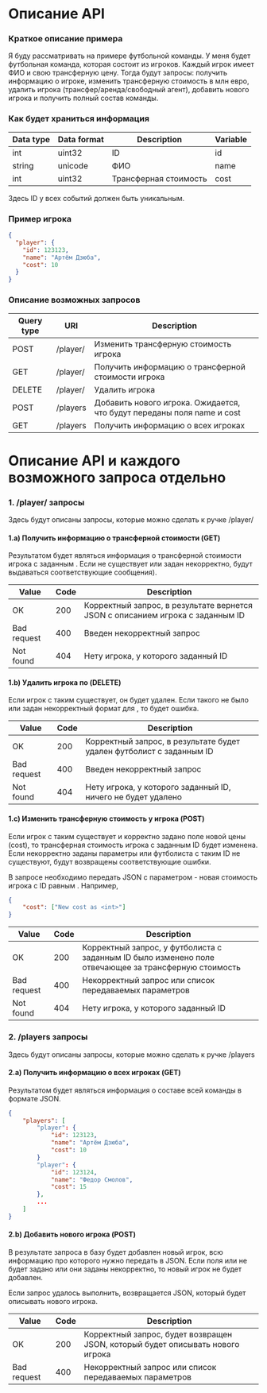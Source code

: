 # Описание API

### Краткое описание примера 

Я буду рассматривать на примере футбольной команды. У меня будет футбольная команда, которая состоит из игроков. Каждый игрок имеет ФИО и свою трансферную цену. Тогда будут запросы: получить информацию о игроке, изменить трансферную стоимость в млн евро, удалить игрока (трансфер/аренда/свободный агент), добавить нового игрока и получить полный состав команды.

### Как будет храниться информация

| Data type | Data format | Description | Variable |
| ------ | ------ | ------ | ------ |
| int | uint32 | ID | id |
| string | unicode | ФИО | name |
| int | uint32 | Трансферная стоимость | cost |

Здесь ID у всех событий должен быть уникальным. 

### Пример игрока

```json
{
  "player": {
    "id": 123123,
    "name": "Артём Дзюба",
    "cost": 10
  }
}
```

### Описание возможных запросов

| Query type | URI | Description |
| ------ | ------ | ------ |
|  POST | /player/<id> | Изменить трансферную стоимость игрока |
|  GET | /player/<id> | Получить информацию о трансферной стоимости игрока |
|  DELETE | /player/<id> | Удалить игрока |
|  POST | /players | Добавить нового игрока. Ожидается, что будут переданы поля name и cost |
| GET | /players | Получить информацию о всех игроках |

# Описание API и каждого возможного запроса отдельно 

### 1. /player/<id> запросы

Здесь будут описаны запросы, которые можно сделать к ручке /player/<id>

#### 1.a) Получить информацию о трансферной стоимости (GET)

Результатом будет являться информация о трансферной стоимости игрока с заданным <id>. Если <id> не существует или задан некорректно, будут выдаваться соответствующие сообщения).

| Value | Code | Description |
| ------ | ------ | ------ |
|  OK | 200 | Корректный запрос, в результате вернется JSON с описанием игрока с заданным ID |
|  Bad request | 400 | Введен некорректный запрос |
|  Not found | 404 | Нету игрока, у которого заданный ID |

#### 1.b) Удалить игрока по <id> (DELETE)

Если игрок с таким <id> существует, он будет удален. Если такого не было или задан некорректный формат для <id>, то будет ошибка.

| Value | Code | Description |
| ------ | ------ | ------ |
|  OK | 200 | Корректный запрос, в результате будет удален футболист с заданным ID |
|  Bad request | 400 | Введен некорректный запрос |
|  Not found | 404 | Нету игрока, у которого заданный ID, ничего не будет удалено |

#### 1.c) Изменить трансферную стоимость у игрока (POST)

Если игрок с таким <id> существует и корректно задано поле новой цены (cost), то трансферная стоимость игрока с заданным ID будет изменена. Если некорректно заданы параметры или футболиста с таким ID не существуют, будут возвращены соответствующие ошибки. 

В запросе необходимо передать JSON с параметром <cost> - новая стоимость игрока с ID равным <id>. Например,

```json
{
    "cost": ["New cost as <int>"]
}
```

| Value | Code | Description |
| ------ | ------ | ------ |
|  OK | 200 | Корректный запрос, у футболиста с заданным ID было изменено поле отвечающее за трансферную стоимость |
|  Bad request | 400 | Некорректный запрос или список передаваемых параметров |
|  Not found | 404 | Нету игрока, у которого заданный ID |

### 2. /players запросы

Здесь будут описаны запросы, которые можно сделать к ручке /players

#### 2.a) Получить информацию о всех игроках (GET)

Результатом будет являться информация о составе всей команды в формате JSON.
```json
{
    "players": [
        "player": {
            "id": 123123,
            "name": "Артём Дзюба",
            "cost": 10
        }
        "player": {
            "id": 123124,
            "name": "Федор Смолов",
            "cost": 15
        },
        ...
    ]
}
```

#### 2.b) Добавить нового игрока (POST)

В результате запроса в базу будет добавлен новый игрок, всю информацию про которого нужно передать в JSON. Если поля <name> или <cost> не будет задано или они заданы некорректно, то новый игрок не будет добавлен.

Если запрос удалось выполнить, возвращается JSON, который будет описывать нового игрока. 

| Value | Code | Description |
| ------ | ------ | ------ |
|  OK | 200 | Корректный запрос, будет возвращен JSON, который будет описывать нового игрока |
|  Bad request | 400 | Некорректный запрос или список передаваемых параметров |

